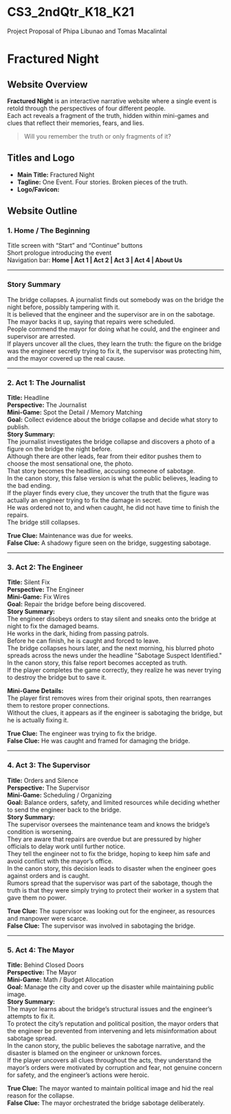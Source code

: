 # CS3_2ndQtr_K18_K21
Project Proposal of Phipa Libunao and Tomas Macalintal

# Fractured Night

## Website Overview
**Fractured Night** is an interactive narrative website where a single event is retold through the perspectives of four different people.  
Each act reveals a fragment of the truth, hidden within mini-games and clues that reflect their memories, fears, and lies.

> Will you remember the truth or only fragments of it?

## Titles and Logo
- **Main Title:** Fractured Night  
- **Tagline:** One Event. Four stories. Broken pieces of the truth.  
- **Logo/Favicon:**  

## Website Outline

### 1. Home / The Beginning
Title screen with “Start” and “Continue” buttons  
Short prologue introducing the event  
Navigation bar: **Home | Act 1 | Act 2 | Act 3 | Act 4 | About Us**

---

### Story Summary
The bridge collapses. A journalist finds out somebody was on the bridge the night before, possibly tampering with it.  
It is believed that the engineer and the supervisor are in on the sabotage. The mayor backs it up, saying that repairs were scheduled.  
People commend the mayor for doing what he could, and the engineer and supervisor are arrested.  
If players uncover all the clues, they learn the truth: the figure on the bridge was the engineer secretly trying to fix it, the supervisor was protecting him, and the mayor covered up the real cause.

---

### 2. Act 1: The Journalist  
**Title:** Headline  
**Perspective:** The Journalist  
**Mini-Game:** Spot the Detail / Memory Matching  
**Goal:** Collect evidence about the bridge collapse and decide what story to publish.  
**Story Summary:**  
The journalist investigates the bridge collapse and discovers a photo of a figure on the bridge the night before.  
Although there are other leads, fear from their editor pushes them to choose the most sensational one, the photo.  
That story becomes the headline, accusing someone of sabotage.  
In the canon story, this false version is what the public believes, leading to the bad ending.  
If the player finds every clue, they uncover the truth that the figure was actually an engineer trying to fix the damage in secret.  
He was ordered not to, and when caught, he did not have time to finish the repairs.  
The bridge still collapses.  

**True Clue:** Maintenance was due for weeks.  
**False Clue:** A shadowy figure seen on the bridge, suggesting sabotage.

---

### 3. Act 2: The Engineer  
**Title:** Silent Fix  
**Perspective:** The Engineer  
**Mini-Game:** Fix Wires  
**Goal:** Repair the bridge before being discovered.  
**Story Summary:**  
The engineer disobeys orders to stay silent and sneaks onto the bridge at night to fix the damaged beams.  
He works in the dark, hiding from passing patrols.  
Before he can finish, he is caught and forced to leave.  
The bridge collapses hours later, and the next morning, his blurred photo spreads across the news under the headline "Sabotage Suspect Identified."  
In the canon story, this false report becomes accepted as truth.  
If the player completes the game correctly, they realize he was never trying to destroy the bridge but to save it.  

**Mini-Game Details:**  
The player first removes wires from their original spots, then rearranges them to restore proper connections.  
Without the clues, it appears as if the engineer is sabotaging the bridge, but he is actually fixing it.

**True Clue:** The engineer was trying to fix the bridge.  
**False Clue:** He was caught and framed for damaging the bridge.

---

### 4. Act 3: The Supervisor  
**Title:** Orders and Silence  
**Perspective:** The Supervisor  
**Mini-Game:** Scheduling / Organizing  
**Goal:** Balance orders, safety, and limited resources while deciding whether to send the engineer back to the bridge.  
**Story Summary:**  
The supervisor oversees the maintenance team and knows the bridge’s condition is worsening.  
They are aware that repairs are overdue but are pressured by higher officials to delay work until further notice.  
They tell the engineer not to fix the bridge, hoping to keep him safe and avoid conflict with the mayor’s office.  
In the canon story, this decision leads to disaster when the engineer goes against orders and is caught.  
Rumors spread that the supervisor was part of the sabotage, though the truth is that they were simply trying to protect their worker in a system that gave them no power.  

**True Clue:** The supervisor was looking out for the engineer, as resources and manpower were scarce.  
**False Clue:** The supervisor was involved in sabotaging the bridge.

---

### 5. Act 4: The Mayor  
**Title:** Behind Closed Doors  
**Perspective:** The Mayor  
**Mini-Game:** Math / Budget Allocation  
**Goal:** Manage the city and cover up the disaster while maintaining public image.  
**Story Summary:**  
The mayor learns about the bridge’s structural issues and the engineer’s attempts to fix it.  
To protect the city’s reputation and political position, the mayor orders that the engineer be prevented from intervening and lets misinformation about sabotage spread.  
In the canon story, the public believes the sabotage narrative, and the disaster is blamed on the engineer or unknown forces.  
If the player uncovers all clues throughout the acts, they understand the mayor’s orders were motivated by corruption and fear, not genuine concern for safety, and the engineer’s actions were heroic.  

**True Clue:** The mayor wanted to maintain political image and hid the real reason for the collapse.  
**False Clue:** The mayor orchestrated the bridge sabotage deliberately.
